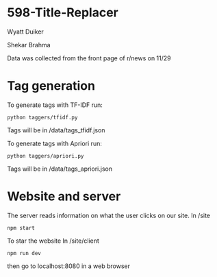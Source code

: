 # 598-Title-Replacer

Wyatt Duiker

Shekar Brahma

Data was collected from the front page of r/news on 11/29

# Tag generation
To generate tags with TF-IDF run:
```
python taggers/tfidf.py
```
Tags will be in /data/tags_tfidf.json

To generate tags with Apriori run:
```
python taggers/apriori.py
```
Tags will be in /data/tags_apriori.json

# Website and server
The server reads information on what the user clicks on our site.
In /site
```
npm start
```

To star the website
In /site/client
```
npm run dev
```
then go to localhost:8080 in a web browser
